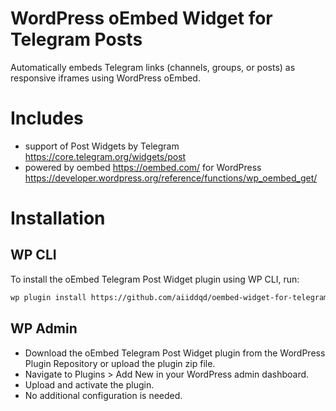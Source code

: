 #  WordPress oEmbed Widget for Telegram Posts

Automatically embeds Telegram links (channels, groups, or posts) as responsive iframes using WordPress oEmbed.

# Includes
- support of Post Widgets by Telegram https://core.telegram.org/widgets/post 
- powered by oembed https://oembed.com/ for WordPress https://developer.wordpress.org/reference/functions/wp_oembed_get/

# Installation

## WP CLI
To install the oEmbed Telegram Post Widget plugin using WP CLI, run:

```bash
wp plugin install https://github.com/aiiddqd/oembed-widget-for-telegram-posts/archive/refs/heads/main.zip --activate
``` 

## WP Admin
- Download the oEmbed Telegram Post Widget plugin from the WordPress Plugin Repository or upload the plugin zip file.
- Navigate to Plugins > Add New in your WordPress admin dashboard.
- Upload and activate the plugin.
- No additional configuration is needed.